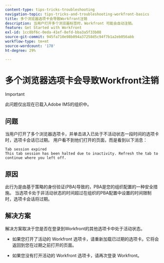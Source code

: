 ```yaml
---
content-type: tips-tricks-troubleshooting
navigation-topic: tips-tricks-and-troubleshooting-workfront-basics
title: 多个浏览器选项卡会导致Workfront注销
description: 当用户打开多个浏览器标签时，Workfront 可能会自动注销。
feature: Get Started with Workfront
exl-id: 1cc8bf6c-0eda-41ef-8efd-bba3a5f33b08
source-git-commit: 945fa710e98b094a37258d5c94f7b1a2eb056abb
workflow-type: tm+mt
source-wordcount: '178'
ht-degree: 29%

---
```


# 多个浏览器选项卡会导致Workfront注销

>[!IMPORTANT]
>
>此问题仅出现在已载入Adobe IMS的组织中。

## 问题

当用户打开了多个浏览器选项卡，并单击进入已处于不活动状态一段时间的选项卡时，选项卡会话已过期。 用户看不到他们打开的页面，而是看到以下消息：

```
Tab session expired
This tab session has been halted due to inactivity. Refresh the tab to continue where you left off.
```

## 原因

此行为是由基于策略的身份验证(PBA)导致的，PBA是您的组织配置的一种安全措施。 当选项卡处于非活动状态的时间超过在组织的PBA配置中设置的时间限制时，选项卡会话将过期。

## 解决方案

解决方案取决于您是否在登录到Workfront的其他选项卡中处于活动状态。

* 如果您打开了活动的 Workfront 选项卡，请重新加载已过期的选项卡。它将会返回到您在过期之前打开的页面。

* 如果您没有打开活动的 Workfront 选项卡，请再次登录 Workfront。

